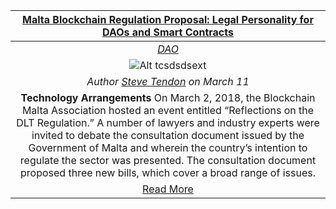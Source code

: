| [**Malta Blockchain Regulation Proposal: Legal Personality for DAOs and Smart Contracts**](https://chainstrategies.com/2018/03/11/malta-blockchain-regulation-proposal-legal-personality-for-daos-and-smart-contracts/) |
|:-----------:|
[_DAO_](tag.md) |
![Alt tcsdsdsext](https://chainstrategies.files.wordpress.com/2018/03/20180311-chain-2130988.jpg)  |
_Author [Steve Tendon](https://chainstrategies.com/author/stevetendon/) on March 11_  |
**Technology Arrangements** On March 2, 2018, the Blockchain Malta Association hosted an event entitled “Reflections on the DLT Regulation.” A number of lawyers and industry experts were invited to debate the consultation document issued by the Government of Malta and wherein the country’s intention to regulate the sector was presented. The consultation document proposed three new bills, which cover a broad range of issues.  |
[Read More](https://chainstrategies.com/2018/03/11/malta-blockchain-regulation-proposal-legal-personality-for-daos-and-smart-contracts/) |
